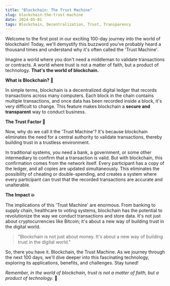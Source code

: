 ```yaml
---
title: "Blockchain: The Trust Machine"
slug: blockchain-the-trust-machine
date: 2024-05-01
tags: Blockchain, Decentralization, Trust, Transparency
---
```


Welcome to the first post in our exciting 100-day journey into the world of blockchain! Today, we'll demystify this buzzword you've probably heard a thousand times and understand why it's often called the 'Trust Machine'. 

Imagine a world where you don't need a middleman to validate transactions or contracts. A world where trust is not a matter of faith, but a product of technology. **That's the world of blockchain.**

**What is Blockchain? 🤔**

In simple terms, blockchain is a decentralized digital ledger that records transactions across many computers. Each block in the chain contains multiple transactions, and once data has been recorded inside a block, it's very difficult to change. This feature makes blockchain a **secure and transparent** way to conduct business.

**The Trust Factor 🤝**

Now, why do we call it the 'Trust Machine'? It's because blockchain eliminates the need for a central authority to validate transactions, thereby building trust in a trustless environment.

In traditional systems, you need a bank, a government, or some other intermediary to confirm that a transaction is valid. But with blockchain, this confirmation comes from the network itself. Every participant has a copy of the ledger, and all copies are updated simultaneously. This eliminates the possibility of cheating or double-spending, and creates a system where every participant can trust that the recorded transactions are accurate and unalterable.

**The Impact 💥**

The implications of this 'Trust Machine' are enormous. From banking to supply chain, healthcare to voting systems, blockchain has the potential to revolutionize the way we conduct transactions and store data. It's not just about cryptocurrencies like Bitcoin; it's about a new way of building trust in the digital world.

> "Blockchain is not just about money. It's about a new way of building trust in the digital world."

So, there you have it. Blockchain, the Trust Machine. As we journey through the next 100 days, we'll dive deeper into this fascinating technology, exploring its applications, benefits, and challenges. Stay tuned!

*Remember, in the world of blockchain, trust is not a matter of faith, but a product of technology.* 🚀